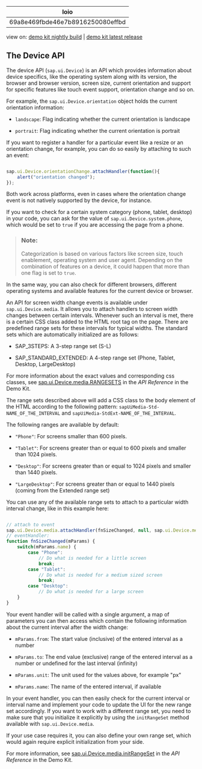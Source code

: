 <!-- loio69a8e469fbde46e7b8916250080effbd -->

| loio |
| -----|
| 69a8e469fbde46e7b8916250080effbd |

<div id="loio">

view on: [demo kit nightly build](https://openui5nightly.hana.ondemand.com/topic/69a8e469fbde46e7b8916250080effbd) | [demo kit latest release](https://sdk.openui5.org/topic/69a8e469fbde46e7b8916250080effbd)</div>

## The Device API

The device API \(`sap.ui.Device`\) is an API which provides information about device specifics, like the operating system along with its version, the browser and browser version, screen size, current orientation and support for specific features like touch event support, orientation change and so on.

For example, the `sap.ui.Device.orientation` object holds the current orientation information:

-   `landscape`: Flag indicating whether the current orientation is landscape

-   `portrait`: Flag indicating whether the current orientation is portrait


If you want to register a handler for a particular event like a resize or an orientation change, for example, you can do so easily by attaching to such an event:

```js

sap.ui.Device.orientationChange.attachHandler(function(){
	alert("orientation changed");
});
```

Both work across platforms, even in cases where the orientation change event is not natively supported by the device, for instance.

If you want to check for a certain system category \(phone, tablet, desktop\) in your code, you can ask for the value of `sap.ui.Device.system.phone`, which would be set to `true` if you are accessing the page from a phone.

> ### Note:  
> Categorization is based on various factors like screen size, touch enablement, operating system and user agent. Depending on the combination of features on a device, it could happen that more than one flag is set to `true`.

In the same way, you can also check for different browsers, different operating systems and available features for the current device or browser.

An API for screen width change events is available under `sap.ui.Device.media`. It allows you to attach handlers to screen width changes between certain intervals. Whenever such an interval is met, there is a certain CSS class added to the HTML root tag on the page. There are predefined range sets for these intervals for typical widths. The standard sets which are automatically initialized are as follows:

-   SAP\_3STEPS: A 3-step range set \(S-L\)

-   SAP\_STANDARD\_EXTENDED: A 4-step range set \(Phone, Tablet, Desktop, LargeDesktop\)


For more information about the exact values and corresponding css classes, see [sap.ui.Device.media.RANGESETS](https://sdk.openui5.orgdocs/api/symbols/sap.ui.Device.media.RANGESETS.html) in the *API Reference* in the Demo Kit.

The range sets described above will add a CSS class to the body element of the HTML according to the following pattern: `sapUiMedia-Std-NAME_OF_THE_INTERVAL` and `sapUiMedia-StdExt-NAME_OF_THE_INTERVAL`.

The following ranges are available by default:

-   `"Phone"`: For screens smaller than 600 pixels.

-   `"Tablet"`: For screens greater than or equal to 600 pixels and smaller than 1024 pixels.

-   `"Desktop"`: For screens greater than or equal to 1024 pixels and smaller than 1440 pixels.

-   `"LargeDesktop"`: For screens greater than or equal to 1440 pixels \(coming from the Extended range set\)


You can use any of the available range sets to attach to a particular width interval change, like in this example here:

```js

// attach to event
sap.ui.Device.media.attachHandler(fnSizeChanged, null, sap.ui.Device.media.RANGESETS.SAP_STANDARD);
// eventHandler: 
function fnSizeChanged(mParams) {
    switch(mParams.name) {
        case "Phone":
            // Do what is needed for a little screen
            break;
        case "Tablet":
            // Do what is needed for a medium sized screen
            break;
        case "Desktop":
            // Do what is needed for a large screen
    }
}

```

Your event handler will be called with a single argument, a map of parameters you can then access which contain the following information about the current interval after the width change:

-   `mParams.from`: The start value \(inclusive\) of the entered interval as a number

-   `mParams.to`: The end value \(exclusive\) range of the entered interval as a number or undefined for the last interval \(infinity\)

-   `mParams.unit`: The unit used for the values above, for example "px"

-   `mParams.name`: The name of the entered interval, if available


In your event handler, you can then easily check for the current interval or interval name and implement your code to update the UI for the new range set accordingly. If you want to work with a different range set, you need to make sure that you initialize it explicitly by using the `initRangeSet` method available with `sap.ui.Device.media`.

If your use case requires it, you can also define your own range set, which would again require explicit initialization from your side.

For more information, see [sap.ui.Device.media.initRangeSet](https://sdk.openui5.org/api/sap.ui.Device.media/methods/sap.ui.Device.media.initRangeSet) in the *API Reference* in the Demo Kit.

